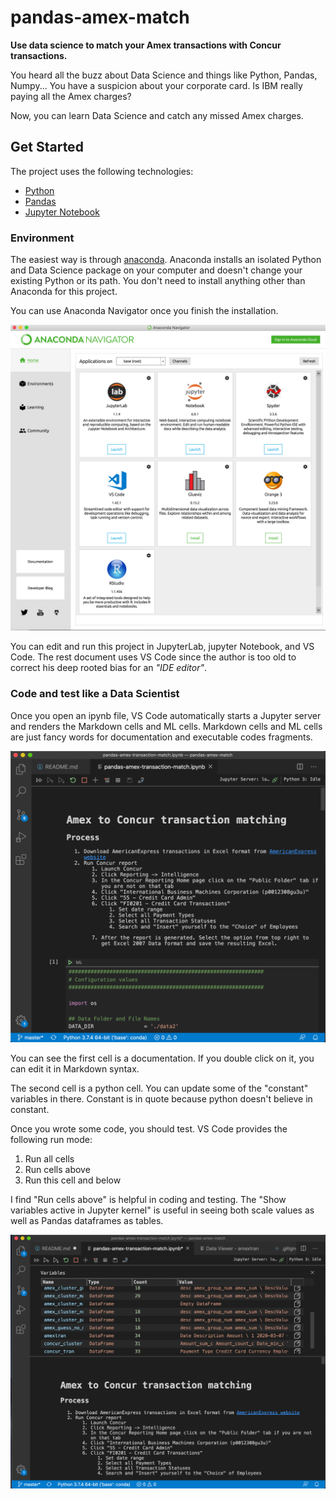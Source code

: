 # pandas-amex-match

**Use data science to match your Amex transactions with Concur transactions.**

You heard all the buzz about Data Science and things like Python, Pandas, Numpy...
You have a suspicion about your corporate card. Is IBM really paying all the Amex charges?

Now, you can learn Data Science and catch any missed Amex charges. 

## Get Started

The project uses the following technologies:

- [Python](https://www.python.org)
- [Pandas](https://pandas.pydata.org/docs/)
- [Jupyter Notebook](https://jupyter.org)

### Environment

The easiest way is through [anaconda](https://www.anaconda.com/). Anaconda installs an isolated Python and Data Science package on your computer and doesn't change your existing Python or its path. You don't need to install anything other than Anaconda for this project.

You can use Anaconda Navigator once you finish the installation.

![Navigator](./image_for_readme/anaconda-launcher.png "Anacode Navigator")

You can edit and run this project in JupyterLab, jupyter Notebook, and VS Code. The rest document uses VS Code since the author is too old to correct his deep rooted bias for an *"IDE editor"*. 

### Code and test like a Data Scientist

Once you open an ipynb file, VS Code automatically starts a Jupyter server and renders the Markdown cells and ML cells. Markdown cells and ML cells are just fancy words for documentation and executable codes fragments.

![VSCode](./image_for_readme/code-ipynb.png "VS Code ipynb")

You can see the first cell is a documentation. If you double click on it, you can edit it in Markdown syntax.

The second cell is a python cell. You can update some of the "constant" variables in there. Constant is in quote because python doesn't believe in constant.

Once you wrote some code, you should test. VS Code provides the following run mode:

1. Run all cells
1. Run cells above
1. Run this cell and below

I find "Run cells above" is helpful in coding and testing. The "Show variables active in Jupyter kernel" is useful in seeing both scale values as well as Pandas dataframes as tables. 

![VSCode Variable](./image_for_readme/code-variable.png "Variable view")

